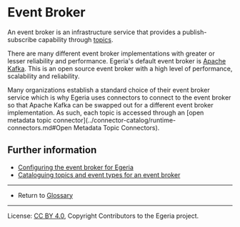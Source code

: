 <!-- SPDX-License-Identifier: CC-BY-4.0 -->
<!-- Copyright Contributors to the Egeria project. -->


# Event Broker

An event broker is an infrastructure service that provides a publish-subscribe capability
through [topics](topic.md).

There are many different event broker implementations with greater or
lesser reliability and performance.
Egeria's default event broker is [Apache Kafka](https://kafka.apache.org/).
This is an open source event broker with a high level of performance, scalability and reliability.

Many organizations establish a standard choice of their event
broker service which is why Egeria uses connectors to connect to the event broker so that Apache Kafka can be swapped out
for a different event broker implementation.
As such, each topic is accessed through an
[open metadata topic connector](../connector-catalog/runtime-connectors.md#Open Metadata Topic Connectors).

## Further information

* [Configuring the event broker for Egeria](../../../open-metadata-implementation/admin-services/docs/concepts/event-bus.md)
* [Cataloguing topics and event types for an event broker](../../../open-metadata-implementation/integration-services/topic-integrator)

----
* Return to [Glossary](../open-metadata-glossary.md)


----
License: [CC BY 4.0](https://creativecommons.org/licenses/by/4.0/),
Copyright Contributors to the Egeria project.